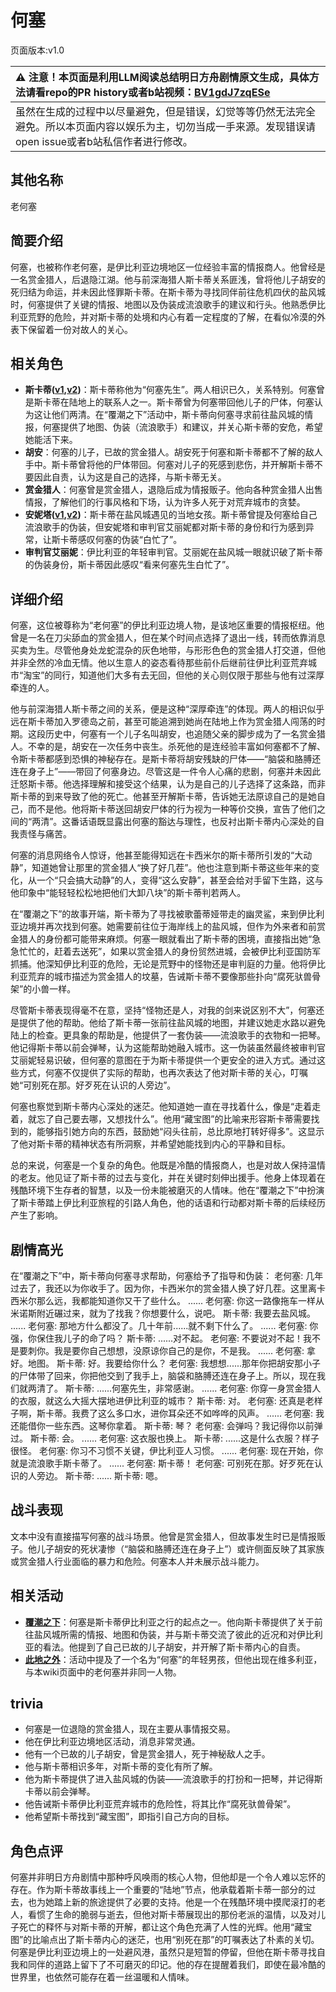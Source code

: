 # 何塞
页面版本:v1.0
 

| :warning: 注意！本页面是利用LLM阅读总结明日方舟剧情原文生成，具体方法请看repo的PR history或者b站视频：[BV1gdJ7zqESe](https://www.bilibili.com/video/BV1gdJ7zqESe/)         |
|:----------------------------|
| 虽然在生成的过程中以尽量避免，但是错误，幻觉等等仍然无法完全避免。所以本页面内容以娱乐为主，切勿当成一手来源。发现错误请open issue或者b站私信作者进行修改。|



## 其他名称
老何塞
## 简要介绍
何塞，也被称作老何塞，是伊比利亚边境地区一位经验丰富的情报商人。他曾经是一名赏金猎人，后退隐江湖。他与前深海猎人斯卡蒂关系匪浅，曾将他儿子胡安的死归结为命运，并未因此怪罪斯卡蒂。在斯卡蒂为寻找同伴前往危机四伏的盐风城时，何塞提供了关键的情报、地图以及伪装成流浪歌手的建议和行头。他熟悉伊比利亚荒野的危险，并对斯卡蒂的处境和内心有着一定程度的了解，在看似冷漠的外表下保留着一份对故人的关心。
## 相关角色
-   **斯卡蒂([v1](char_263_skadi.md),[v2](../char_v3/char_263_skadi.md))**：斯卡蒂称他为“何塞先生”。两人相识已久，关系特别。何塞曾是斯卡蒂在陆地上的联系人之一。斯卡蒂曾为何塞带回他儿子的尸体，何塞认为这让他们两清。在“覆潮之下”活动中，斯卡蒂向何塞寻求前往盐风城的情报，何塞提供了地图、伪装（流浪歌手）和建议，并关心斯卡蒂的安危，希望她能活下来。
-   **胡安**：何塞的儿子，已故的赏金猎人。胡安死于何塞和斯卡蒂都不了解的敌人手中。斯卡蒂曾将他的尸体带回。何塞对儿子的死感到悲伤，并开解斯卡蒂不要因此自责，认为这是自己的选择，与斯卡蒂无关。
-   **赏金猎人**：何塞曾是赏金猎人，退隐后成为情报贩子。他向各种赏金猎人出售情报，了解他们的行事风格和下场，认为许多人死于对荒弃城市的贪婪。
-   **安妮塔([v1](extended_char_an_ni_ta.md),[v2](../char_v3/extended_char_an_ni_ta.md))**：斯卡蒂在盐风城遇见的当地女孩。斯卡蒂曾提及何塞给自己流浪歌手的伪装，但安妮塔和审判官艾丽妮都对斯卡蒂的身份和行为感到异常，让斯卡蒂感叹何塞的伪装“白忙了”。
-   **审判官艾丽妮**：伊比利亚的年轻审判官。艾丽妮在盐风城一眼就识破了斯卡蒂的伪装身份，斯卡蒂因此感叹“看来何塞先生白忙了”。
## 详细介绍
何塞，这位被尊称为“老何塞”的伊比利亚边境人物，是该地区重要的情报枢纽。他曾是一名在刀尖舔血的赏金猎人，但在某个时间点选择了退出一线，转而依靠消息买卖为生。尽管他身处龙蛇混杂的灰色地带，与形形色色的赏金猎人打交道，但他并非全然的冷血无情。他以生意人的姿态看待那些前仆后继前往伊比利亚荒弃城市“淘宝”的同行，知道他们大多有去无回，但他的关心则仅限于那些与他有过深厚牵连的人。

他与前深海猎人斯卡蒂之间的关系，便是这种“深厚牵连”的体现。两人的相识似乎远在斯卡蒂加入罗德岛之前，甚至可能追溯到她尚在陆地上作为赏金猎人闯荡的时期。这段历史中，何塞有一个儿子名叫胡安，也追随父亲的脚步成为了一名赏金猎人。不幸的是，胡安在一次任务中丧生。杀死他的是连经验丰富如何塞都不了解、令斯卡蒂都感到恐惧的神秘存在。是斯卡蒂将胡安残缺的尸体——“脑袋和胳膊还连在身子上”——带回了何塞身边。尽管这是一件令人心痛的悲剧，何塞并未因此迁怒斯卡蒂。他选择理解和接受这个结果，认为是自己的儿子选择了这条路，而非斯卡蒂的到来导致了他的死亡。他甚至开解斯卡蒂，告诉她无法原谅自己的是她自己，而不是他。他将斯卡蒂送回胡安尸体的行为视为一种等价交换，宣告了他们之间的“两清”。这番话语既显露出何塞的豁达与理性，也反衬出斯卡蒂内心深处的自我责怪与痛苦。

何塞的消息网络令人惊讶，他甚至能得知远在卡西米尔的斯卡蒂所引发的“大动静”，知道她曾让那里的赏金猎人“换了好几茬”。他也注意到斯卡蒂这些年来的变化，从一个“只会搞大动静”的人，变得“这么安静”，甚至会给对手留下生路，这与他印象中“能轻轻松松地把他们大卸八块”的斯卡蒂判若两人。

在“覆潮之下”的故事开端，斯卡蒂为了寻找被歌蕾蒂娅带走的幽灵鲨，来到伊比利亚边境并再次找到何塞。她需要前往位于海岸线上的盐风城，但作为外来者和前赏金猎人的身份都可能带来麻烦。何塞一眼就看出了斯卡蒂的困境，直接指出她“急急忙忙的，赶着去送死”，如果以赏金猎人的身份贸然进城，会被伊比利亚国防军抓捕。他深知伊比利亚的危险，无论是荒野中的怪物还是审判庭的力量。他将伊比利亚荒弃的城市描述为赏金猎人的坟墓，告诫斯卡蒂不要像那些扑向“腐死驮兽骨架”的小兽一样。

尽管斯卡蒂表现得毫不在意，坚持“怪物还是人，对我的剑来说区别不大”，何塞还是提供了他的帮助。他给了斯卡蒂一张前往盐风城的地图，并建议她走水路以避免陆上的检查。更具象的帮助是，他提供了一套伪装——流浪歌手的衣物和一把琴。他记得斯卡蒂以前会弹琴，认为这能帮助她融入城市。这一伪装虽然最终被审判官艾丽妮轻易识破，但何塞的意图在于为斯卡蒂提供一个更安全的进入方式。通过这些方式，何塞不仅提供了实际的帮助，也再次表达了他对斯卡蒂的关心，叮嘱她“可别死在那。好歹死在认识的人旁边”。

何塞也察觉到斯卡蒂内心深处的迷茫。他知道她一直在寻找着什么，像是“走着走着，就忘了自己要去哪，又想找什么”。他用“藏宝图”的比喻来形容斯卡蒂需要找到的，能够指引她方向的东西，鼓励她“闷头往前，总比原地打转好得多”。这显示了他对斯卡蒂的精神状态有所洞察，并希望她能找到内心的平静和目标。

总的来说，何塞是一个复杂的角色。他既是冷酷的情报商人，也是对故人保持温情的老友。他见证了斯卡蒂的过去与变化，并在关键时刻伸出援手。他身上体现着在残酷环境下生存者的智慧，以及一份未能被磨灭的人情味。他在“覆潮之下”中扮演了斯卡蒂踏上伊比利亚旅程的引路人角色，他的话语和行动都对斯卡蒂的后续经历产生了影响。
## 剧情高光
在“覆潮之下”中，斯卡蒂向何塞寻求帮助，何塞给予了指导和伪装：
老何塞: 几年过去了，我还以为你收手了。因为你，卡西米尔的赏金猎人换了好几茬。这里离卡西米尔那么远，我都能知道你又干了些什么。
......
老何塞: 你这一路像拖车一样从米诺斯附近碾过来，就为了找我？你想要什么，说吧。
斯卡蒂: 我要去盐风城。
......
老何塞: 那地方什么都没了。几十年前......就不剩下什么了。
......
老何塞: 你强，你保住我儿子的命了吗？
斯卡蒂: ......对不起。
老何塞: 不要说对不起！我不是要刺你。我是要你自己想想，没原谅你自己的是你，不是我。
......
老何塞: 拿好。地图。
斯卡蒂: 好。我要给你什么？
老何塞: 我想想......那年你把胡安那小子的尸体带了回来，你把他交到了我手上，脑袋和胳膊还连在身子上。所以，现在我们就两清了。
斯卡蒂: ......何塞先生，非常感谢。
......
老何塞: 你穿一身赏金猎人的衣服，就这么大摇大摆地进伊比利亚的城市？
斯卡蒂: 对。
老何塞: 还真是老样子啊，斯卡蒂。我费了这么多口水，进你耳朵还不如哗哗的风声。
......
老何塞: 我还能借你一些东西。这琴你拿着。
斯卡蒂: 琴？
老何塞: 会弹吗？我记得你以前弹过。
斯卡蒂: 会。
......
老何塞: 这衣服也换上。
斯卡蒂: ......这是什么衣服？样子很怪。
老何塞: 你习不习惯不关键，伊比利亚人习惯。
......
老何塞: 现在开始，你就是流浪歌手斯卡蒂了。
......
老何塞: 斯卡蒂！
老何塞: 可别死在那。好歹死在认识的人旁边。
斯卡蒂: ......
斯卡蒂: 嗯。
## 战斗表现
文本中没有直接描写何塞的战斗场景。他曾是赏金猎人，但故事发生时已是情报贩子。他儿子胡安的死状凄惨（“脑袋和胳膊还连在身子上”）或许侧面反映了其家族或赏金猎人行业面临的暴力和危险。何塞本人并未展示战斗能力。
## 相关活动
-   **[覆潮之下](../stories/act18d3.md)**：何塞是斯卡蒂伊比利亚之行的起点之一。他向斯卡蒂提供了关于前往盐风城所需的情报、地图和伪装，并与斯卡蒂交流了彼此的近况和对伊比利亚的看法。他提到了自己已故的儿子胡安，并开解了斯卡蒂内心的自责。
-   **[此地之外](../stories/act15d5.md)**：活动中提及了一个名为“何塞”的年轻男孩，但他出现在维多利亚，与本wiki页面中的老何塞并非同一人物。
## trivia
- 何塞是一位退隐的赏金猎人，现在主要从事情报交易。
- 他在伊比利亚边境地区活动，消息非常灵通。
- 他有一个已故的儿子胡安，曾是赏金猎人，死于神秘敌人之手。
- 他与斯卡蒂相识多年，对斯卡蒂的变化有所了解。
- 他为斯卡蒂提供了进入盐风城的伪装——流浪歌手的打扮和一把琴，并记得斯卡蒂以前会弹琴。
- 他告诫斯卡蒂伊比利亚荒弃城市的危险性，将其比作“腐死驮兽骨架”。
- 他希望斯卡蒂找到“藏宝图”，即指引自己方向的目标。
## 角色点评
何塞并非明日方舟剧情中那种呼风唤雨的核心人物，但他却是一个令人难以忘怀的存在。作为斯卡蒂故事线上一个重要的“陆地”节点，他承载着斯卡蒂一部分的过去，也为她踏上新的旅途提供了必要的支持。他是一个在残酷环境中摸爬滚打的老人，看惯了生命的脆弱与逝去，但他对斯卡蒂展现出的那份老派的温情，以及对儿子死亡的释怀与对斯卡蒂的开解，都让这个角色充满了人性的光辉。他用“藏宝图”的比喻点出了斯卡蒂内心的迷茫，也用“别死在那”的叮嘱表达了朴素的关切。何塞是伊比利亚边境上的一处避风港，虽然只是短暂的停留，但他在斯卡蒂寻找自我和同伴的道路上留下了不可磨灭的印记。他的存在提醒着我们，即使在最冷酷的世界里，也依然可能存在着一丝温暖和人情味。